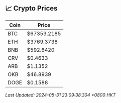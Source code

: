 ## 📈 Crypto Prices

| Coin | Price |
| ---- | ----- |
| BTC | $67353.2185 |
| ETH | $3769.3738 |
| BNB | $592.6420 |
| CRV | $0.4633 |
| ARB | $1.1352 |
| OKB | $46.8939 |
| DOGE | $0.1588 |

_Last Updated: 2024-05-31 23:09:38.304 +0800 HKT_